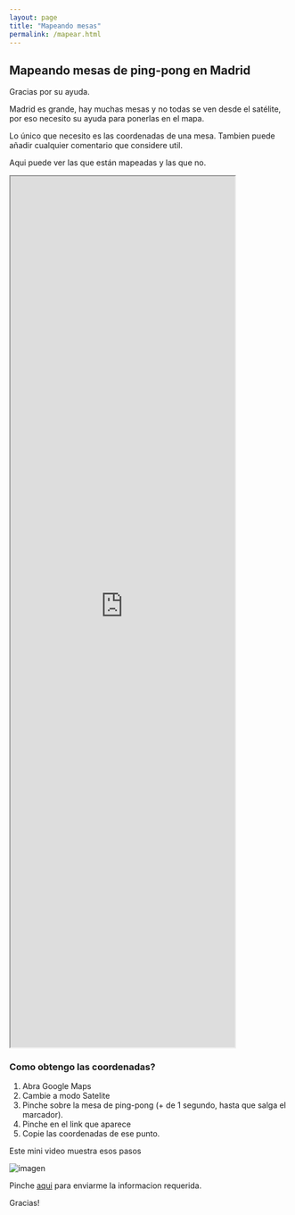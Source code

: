 ```yaml
--- 
layout: page
title: "Mapeando mesas"
permalink: /mapear.html
---
```


## Mapeando mesas de ping-pong en Madrid


Gracias por su ayuda.

Madrid es grande, hay muchas mesas y no todas se ven desde el satélite, por eso necesito su ayuda para ponerlas en el mapa.

Lo único que necesito es las coordenadas de una mesa. Tambien puede añadir cualquier comentario que considere util.


Aqui puede ver las que están mapeadas y las que no.


<iframe width="80%" height="40%" src="https://docs.google.com/spreadsheets/d/e/2PACX-1vT56qFroA4dhKBhXHxo7w2GhUJ-4m2y1KrsB3aR5YwaqPmDNMHQis32A0b7CdG6CwAkO4m2DOB7DdIw/pubhtml?gid=755616272&single=true&widget=true&headers=false"></iframe>


### Como obtengo las coordenadas?

1. Abra Google Maps
2. Cambie a modo Satelite
3. Pinche sobre la mesa de ping-pong (+ de 1 segundo, hasta que salga el marcador).
4. Pinche en el link que aparece
5. Copie las coordenadas de ese punto.

Este mini video muestra esos pasos

![imagen](https://media.giphy.com/media/ymwNOAhDb05HnI9FON/giphy.gif)

Pinche [aqui](https://forms.gle/PnRbD3aJ22skLL1y7) para enviarme la informacion requerida.

Gracias!

